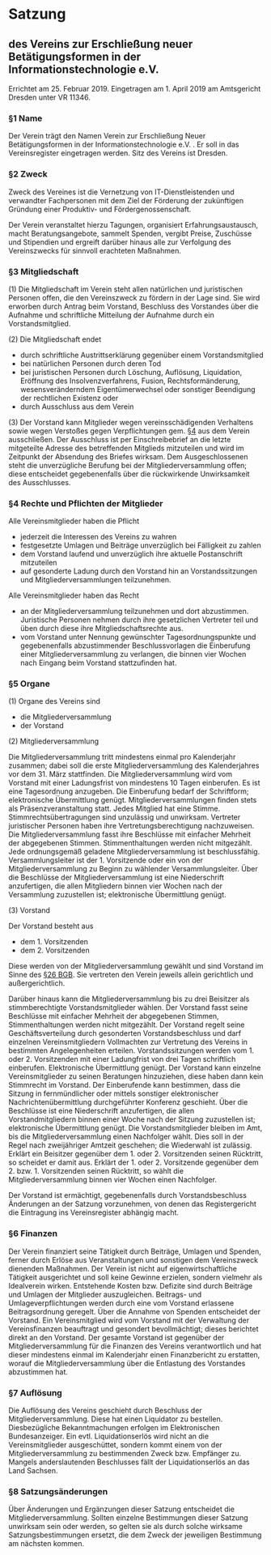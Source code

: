 # Satzung
## des Vereins zur Erschließung neuer Betätigungsformen in der Informationstechnologie e.V.

Errichtet am 25. Februar 2019.
Eingetragen am 1. April 2019 am Amtsgericht Dresden unter VR 11346.


### §1 Name

Der Verein trägt den Namen Verein zur Erschließung Neuer Betätigungsformen in der Informationstechnologie e.V. .
Er soll in das Vereinsregister eingetragen werden.
Sitz des Vereins ist Dresden.


### §2 Zweck

Zweck des Vereines ist die Vernetzung von IT-Dienstleistenden und verwandter Fachpersonen mit dem Ziel der Förderung der zukünftigen Gründung einer Produktiv- und Fördergenossenschaft.

Der Verein veranstaltet hierzu Tagungen, organisiert Erfahrungsaustausch, macht Beratungsangebote, sammelt Spenden, vergibt Preise, Zuschüsse und Stipendien und ergreift darüber hinaus alle zur Verfolgung des Vereinszwecks für sinnvoll erachteten Maßnahmen.


### §3 Mitgliedschaft

(1) Die Mitgliedschaft im Verein steht allen natürlichen und juristischen Personen offen, die den Vereinszweck zu fördern in der Lage sind. Sie wird erworben durch Antrag beim Vorstand, Beschluss des Vorstandes über die Aufnahme und schriftliche Mitteilung der Aufnahme durch ein Vorstandsmitglied.

(2) Die Mitgliedschaft endet

- durch schriftliche Austrittserklärung gegenüber einem Vorstandsmitglied
- bei natürlichen Personen durch deren Tod
- bei juristischen Personen durch Löschung, Auflösung, Liquidation, Eröffnung des Insolvenzverfahrens, Fusion, Rechtsformänderung, wesensveränderndem Eigentümerwechsel oder sonstiger Beendigung der rechtlichen Existenz oder
- durch Ausschluss aus dem Verein

(3) Der Vorstand kann Mitglieder wegen vereinsschädigenden Verhaltens sowie wegen Verstoßes gegen Verpflichtungen gem. <a href="#4">§4</a> aus dem Verein ausschließen.
Der Ausschluss ist per Einschreibebrief an die letzte mitgeteilte Adresse des betreffenden Mitglieds mitzuteilen und wird im Zeitpunkt der Absendung des Briefes wirksam.
Dem Ausgeschlossenen steht die unverzügliche Berufung bei der Mitgliederversammlung offen; diese entscheidet gegebenenfalls über die rückwirkende Unwirksamkeit des Ausschlusses.


### <a id="4"></a>§4 Rechte und Pflichten der Mitglieder

Alle Vereinsmitglieder haben die Pflicht

- jederzeit die Interessen des Vereins zu wahren
- festgesetzte Umlagen und Beiträge unverzüglich bei Fälligkeit zu zahlen
- dem Vorstand laufend und unverzüglich ihre aktuelle Postanschrift mitzuteilen
- auf gesonderte Ladung durch den Vorstand hin an Vorstandssitzungen und Mitgliederversammlungen teilzunehmen.

Alle Vereinsmitglieder haben das Recht

- an der Mitgliederversammlung teilzunehmen und dort abzustimmen. Juristische Personen nehmen durch ihre gesetzlichen Vertreter teil und üben durch diese ihre Mitgliedschaftsrechte aus.
- vom Vorstand unter Nennung gewünschter Tagesordnungspunkte und gegebenenfalls abzustimmender Beschlussvorlagen die Einberufung einer Mitgliederversammlung zu verlangen, die binnen vier Wochen nach Eingang beim Vorstand stattzufinden hat.


### §5 Organe

(1) Organe des Vereins sind

- die Mitgliederversammlung
- der Vorstand

(2) Mitgliederversammlung

Die Mitgliederversammlung tritt mindestens einmal pro Kalenderjahr zusammen; dabei soll die erste Mitgliederversammlung des Kalenderjahres vor dem 31. März stattfinden. Die Mitgliederversammlung wird vom Vorstand mit einer Ladungsfrist von mindestens 10 Tagen einberufen. Es ist eine Tagesordnung anzugeben. Die Einberufung bedarf der Schriftform; elektronische Übermittlung genügt. Mitgliederversammlungen finden stets als Präsenzveranstaltung statt. Jedes Mitglied hat eine Stimme. Stimmrechtsübertragungen sind unzulässig und unwirksam. Vertreter juristischer Personen haben ihre Vertretungsberechtigung nachzuweisen. Die Mitgliederversammlung fasst ihre Beschlüsse mit einfacher Mehrheit der abgegebenen Stimmen. Stimmenthaltungen werden nicht mitgezählt. Jede ordnungsgemäß geladene Mitgliederversammlung ist beschlussfähig. Versammlungsleiter ist der 1. Vorsitzende oder ein von der Mitgliederversammlung zu Beginn zu wählender Versammlungsleiter. Über die Beschlüsse der Mitgliederversammlung ist eine Niederschrift anzufertigen, die allen Mitgliedern binnen vier Wochen nach der Versammlung zuzustellen ist; elektronische Übermittlung genügt.

(3) Vorstand

Der Vorstand besteht aus

- dem 1. Vorsitzenden
- dem 2. Vorsitzenden

Diese werden von der Mitgliederversammlung gewählt und sind Vorstand im Sinne des <a href="https://dejure.org/gesetze/BGB/26.html">§26 BGB</a>. Sie vertreten den Verein jeweils allein gerichtlich und außergerichtlich.

Darüber hinaus kann die Mitgliederversammlung bis zu drei Beisitzer als stimmberechtigte Vorstandsmitglieder wählen. Der Vorstand fasst seine Beschlüsse mit einfacher Mehrheit der abgegebenen Stimmen, Stimmenthaltungen werden nicht mitgezählt. Der Vorstand regelt seine Geschäftsverteilung durch gesonderten Vorstandsbeschluss und darf einzelnen Vereinsmitgliedern Vollmachten zur Vertretung des Vereins in bestimmten Angelegenheiten erteilen. Vorstandssitzungen werden vom 1. oder 2. Vorsitzenden mit einer Ladungfrist von drei Tagen schriftlich einberufen. Elektronische Übermittlung genügt. Der Vorstand kann einzelne Vereinsmitglieder zu seinen Beratungen hinzuziehen, diese haben dann kein Stimmrecht im Vorstand. Der Einberufende kann bestimmen, dass die Sitzung in fernmündlicher oder mittels sonstiger elektronischer Nachrichtenübermittlung durchgeführter Konferenz geschieht. Über die Beschlüsse ist eine Niederschrift anzufertigen, die allen Vorstandmitgliedern binnen einer Woche nach der Sitzung zuzustellen ist; elektronische Übermittlung genügt. Die Vorstandsmitglieder bleiben im Amt, bis die Mitgliederversammlung einen Nachfolger wählt. Dies soll in der Regel nach zweijähriger Amtzeit geschehen; die Wiederwahl ist zulässig. Erklärt ein Beisitzer gegenüber dem 1. oder 2. Vorsitzenden seinen Rücktritt, so scheidet er damit aus. Erklärt der 1. oder 2. Vorsitzende gegenüber dem 2. bzw. 1. Vorsitzenden seinen Rücktritt, so wählt die Mitgliederversammlung binnen vier Wochen einen Nachfolger.

Der Vorstand ist ermächtigt, gegebenenfalls durch Vorstandsbeschluss Änderungen an der Satzung vorzunehmen, von denen das Registergericht die Eintragung ins Vereinsregister abhängig macht.


### §6 Finanzen

Der Verein finanziert seine Tätigkeit durch Beiträge, Umlagen und Spenden, ferner durch Erlöse aus Veranstaltungen und sonstigen dem Vereinszweck dienenden Maßnahmen.
Der Verein ist nicht auf eigenwirtschaftliche Tätigkeit ausgerichtet und soll keine Gewinne erzielen, sondern vielmehr als Idealverein wirken.
Entstehende Kosten bzw. Defizite sind durch Beiträge und Umlagen der Mitglieder auszugleichen.
Beitrags- und Umlageverpflichtungen werden durch eine vom Vorstand erlassene Beitragsordnung geregelt.
Über die Annahme von Spenden entscheidet der Vorstand.
Ein Vereinsmitglied wird vom Vorstand mit der Verwaltung der Vereinsfinanzen beauftragt und gesondert bevollmächtigt; dieses berichtet direkt an den Vorstand.
Der gesamte Vorstand ist gegenüber der Mitgliederversammlung für die Finanzen des Vereins verantwortlich und hat dieser mindestens einmal im Kalenderjahr einen Finanzbericht zu erstatten, worauf die Mitgliederversammlung über die Entlastung des Vorstandes abzustimmen hat.


### §7 Auflösung

Die Auflösung des Vereins geschieht durch Beschluss der Mitgliederversammlung.
Diese hat einen Liquidator zu bestellen. Diesbezügliche Bekanntmachungen erfolgen im Elektronischen Bundesanzeiger.
Ein evtl. Liquidationserlös wird nicht an die Vereinsmitglieder ausgeschüttet, sondern kommt einem von der Mitgliederversammlung zu bestimmenden Zweck bzw. Empfänger zu.
Mangels anderslautenden Beschlusses fällt der Liquidationserlös an das Land Sachsen.


### §8 Satzungsänderungen

Über Änderungen und Ergänzungen dieser Satzung entscheidet die Mitgliederversammlung.
Sollten einzelne Bestimmungen dieser Satzung unwirksam sein oder werden, so gelten sie als durch solche wirksame Satzungsbestimmungen ersetzt, die dem Zweck der jeweiligen Bestimmung am nächsten kommen.
